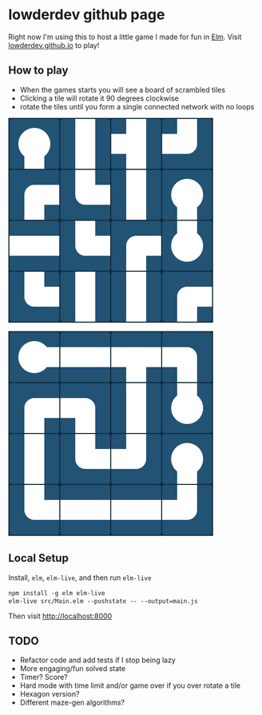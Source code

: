 # lowderdev github page

Right now I'm using this to host a little game I made for fun in [Elm](https://elm-lang.org).
Visit [lowderdev.github.io](https://lowderdev.github.io/) to play!

## How to play

- When the games starts you will see a board of scrambled tiles
- Clicking a tile will rotate it 90 degrees clockwise
- rotate the tiles until you form a single connected network with no loops

![scrambled board](scrambled.png)

![solved board](solved.png)

## Local Setup

Install, `elm`, `elm-live`, and then run `elm-live`

```shell
npm install -g elm elm-live
elm-live src/Main.elm --pushstate -- --output=main.js
```

Then visit [http://localhost:8000](http://localhost:8000)

## TODO

- Refactor code and add tests if I stop being lazy
- More engaging/fun solved state
- Timer? Score?
- Hard mode with time limit and/or game over if you over rotate a tile
- Hexagon version? 
- Different maze-gen algorithms?
